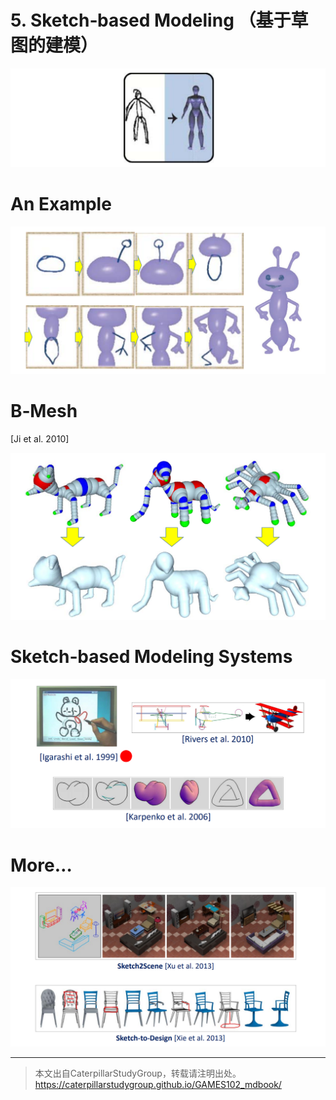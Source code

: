 # 5. Sketch‐based Modeling （基于草图的建模）   

![](../assets/建模50.png)   

# An Example    

![](../assets/建模51.png)   



# B‐Mesh    
[Ji et al. 2010]   

![](../assets/建模52.png)   



# Sketch‐based Modeling Systems    

![](../assets/建模53.png)   


# More…   

![](../assets/建模54.png)   

---  

> 本文出自CaterpillarStudyGroup，转载请注明出处。
https://caterpillarstudygroup.github.io/GAMES102_mdbook/
 
